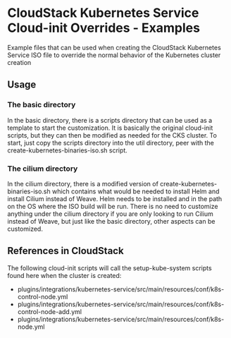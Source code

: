# CloudStack Kubernetes Service Cloud-init Overrides - Examples

Example files that can be used when creating the CloudStack Kubernetes Service ISO file to override the normal behavior of the Kubernetes cluster creation


## Usage

### The basic directory

In the basic directory, there is a scripts directory that can be used as a template to start the customization. It is basically the original cloud-init scripts, but they can then be modified as needed for the CKS cluster. To start, just copy the scripts directory into the util directory, peer with the create-kubernetes-binaries-iso.sh script.

### The cilium directory

In the cilium directory, there is a modified version of create-kubernetes-binaries-iso.sh which contains what would be needed to install Helm and install Cilium instead of Weave. Helm needs to be installed and in the path on the OS where the ISO build will be run. There is no need to customize anything under the cilium directory if you are only looking to run Cilium instead of Weave, but just like the basic directory, other aspects can be customized.


## References in CloudStack

The following cloud-init scripts will call the setup-kube-system scripts found here when the cluster is created:

* plugins/integrations/kubernetes-service/src/main/resources/conf/k8s-control-node.yml
* plugins/integrations/kubernetes-service/src/main/resources/conf/k8s-control-node-add.yml
* plugins/integrations/kubernetes-service/src/main/resources/conf/k8s-node.yml

